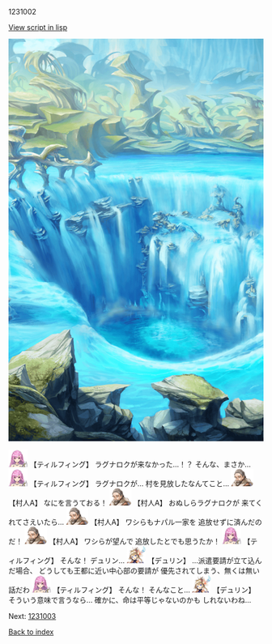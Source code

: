 1231002

[View script in lisp](../scripts/1231002.txt)

![valley.png](../images/backgrounds/valley.png)

<img src="../images/units/24.png" alt="24.png" height="34"/>
【ティルフィング】
ラグナロクが来なかった…！？
そんな、まさか…

<img src="../images/units/24.png" alt="24.png" height="34"/>
【ティルフィング】
ラグナロクが…
村を見放したなんてこと…

<img src="../images/units/1.png" alt="1.png" height="34"/>
【村人A】
なにを言うておる！

<img src="../images/units/1.png" alt="1.png" height="34"/>
【村人A】
おぬしらラグナロクが
来てくれてさえいたら…

<img src="../images/units/1.png" alt="1.png" height="34"/>
【村人A】
ワシらもナパル一家を
追放せずに済んだのだ！

<img src="../images/units/1.png" alt="1.png" height="34"/>
【村人A】
ワシらが望んで
追放したとでも思うたか！

<img src="../images/units/24.png" alt="24.png" height="34"/>
【ティルフィング】
そんな！
デュリン…

<img src="../images/units/0.png" alt="0.png" height="34"/>
【デュリン】
…派遣要請が立て込んだ場合、
どうしても王都に近い中心部の要請が
優先されてしまう、無くは無い話だわ

<img src="../images/units/24.png" alt="24.png" height="34"/>
【ティルフィング】
そんな！
そんなこと…

<img src="../images/units/0.png" alt="0.png" height="34"/>
【デュリン】
そういう意味で言うなら…
確かに、命は平等じゃないのかも
しれないわね…

Next: [1231003](1231003.md)

[Back to index](index.md)
